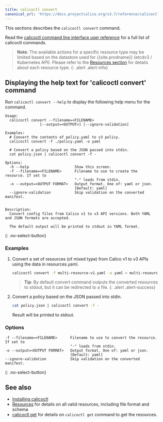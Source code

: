 ```yaml
---
title: calicoctl convert
canonical_url: 'https://docs.projectcalico.org/v3.7/reference/calicoctl/commands/convert'
---
```


This sections describes the `calicoctl convert` command.

Read the [calicoctl command line interface user reference]({{site.baseurl}}/{{page.version}}/reference/calicoctl/)
for a full list of calicoctl commands.

> **Note**: The available actions for a specific resource type may be
> limited based on the datastore used for {{site.prodname}} (etcdv3 / Kubernetes API).
> Please refer to the
> [Resources section]({{site.baseurl}}/{{page.version}}/reference/resources/)
> for details about each resource type.
{: .alert .alert-info}


## Displaying the help text for 'calicoctl convert' command

Run `calicoctl convert --help` to display the following help menu for the
command.

```
Usage:
  calicoctl convert --filename=<FILENAME>
                [--output=<OUTPUT>] [--ignore-validation]

Examples:
  # Convert the contents of policy.yaml to v3 policy.
  calicoctl convert -f ./policy.yaml -o yaml

  # Convert a policy based on the JSON passed into stdin.
  cat policy.json | calicoctl convert -f -

Options:
  -h --help                     Show this screen.
  -f --filename=<FILENAME>      Filename to use to create the resource. If set to
                                "-" loads from stdin.
  -o --output=<OUTPUT FORMAT>   Output format. One of: yaml or json.
                                [Default: yaml]
  --ignore-validation           Skip validation on the converted manifest.


Description:
  Convert config files from Calico v1 to v3 API versions. Both YAML and JSON formats are accepted.

  The default output will be printed to stdout in YAML format.
```
{: .no-select-button}

### Examples

1. Convert a set of resources (of mixed type) from Calico v1 to v3 APIs using the data in resources.yaml.

   ```bash
   calicoctl convert -f multi-resource-v1.yaml -o yaml > multi-resource-v3.yaml
   ```
   > **Tip**: By default convert command outputs the converted resources to stdout, but it can be redirected to a file.
   {: .alert .alert-success}

1. Convert a policy based on the JSON passed into stdin.

   ```bash
   cat policy.json | calicoctl convert -f -
   ```
   Result will be printed to stdout.

### Options

```
-f --filename=<FILENAME>      Filename to use to convert the resource.  If set to
                              "-" loads from stdin.
-o --output=<OUTPUT FORMAT>   Output format. One of: yaml or json.
                              [Default: yaml]
--ignore-validation           Skip validation on the converted manifest.
```
{: .no-select-button}


## See also

-  [Installing calicoctl]({{site.baseurl}}/{{page.version}}/getting-started/calicoctl/install)
-  [Resources]({{site.baseurl}}/{{page.version}}/reference/resources/) for details on all valid resources, including file format
   and schema
-  [calicoctl get]({{site.baseurl}}/{{page.version}}/reference/calicoctl/commands/get) for details on `calicoctl get` command to get the resources.
